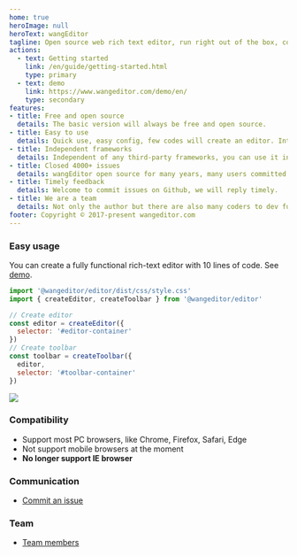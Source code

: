 ```yaml
---
home: true
heroImage: null
heroText: wangEditor
tagline: Open source web rich text editor, run right out of the box, config simply.
actions:
  - text: Getting started
    link: /en/guide/getting-started.html
    type: primary
  - text: demo
    link: https://www.wangeditor.com/demo/en/
    type: secondary
features:
- title: Free and open source
  details: The basic version will always be free and open source. 
- title: Easy to use
  details: Quick use, easy config, few codes will create an editor. Integrate all basic functions, No need to secondary develop.
- title: Independent frameworks
  details: Independent of any third-party frameworks, you can use it in jQuery, Vue, React.
- title: Closed 4000+ issues
  details: wangEditor open source for many years, many users committed many issues. We have closed 4000+ Github issues and will go on.
- title: Timely feedback
  details: Welcome to commit issues on Github, we will reply timely.
- title: We are a team
  details: Not only the author but there are also many coders to dev functions and fix bugs. Ensure continuous upgrading.
footer: Copyright © 2017-present wangeditor.com
---
```


### Easy usage

You can create a fully functional rich-text editor with 10 lines of code. See [demo](https://www.wangeditor.com/demo/en/).

```js
import '@wangeditor/editor/dist/css/style.css'
import { createEditor, createToolbar } from '@wangeditor/editor'

// Create editor
const editor = createEditor({
  selector: '#editor-container'
})
// Create toolbar
const toolbar = createToolbar({
  editor,
  selector: '#toolbar-container'
})
```

![](/v5/image/editor-en.png)

### Compatibility

- Support most PC browsers, like Chrome, Firefox, Safari, Edge
- Not support mobile browsers at the moment
- **No longer support IE browser**

### Communication

- [Commit an issue]((https://github.com/wangeditor-team/wangEditor-v5/issues))

### Team

- [Team members](https://github.com/wangeditor-team/wangEditor-v5/graphs/contributors)
